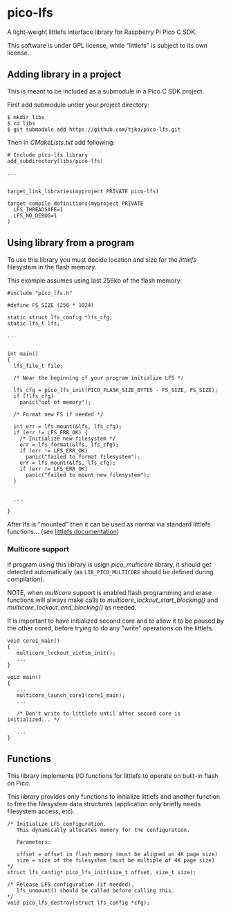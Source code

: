 # pico-lfs
A light-weight littlefs interface library for Raspberry Pi Pico C SDK.


This software is under GPL license, while "littlefs" is subject to its own license.


## Adding library in a project

This is meant to be included as a submodule in a Pico C SDK project.

First add submodule under your project directory:
```
$ mkdir libs
$ cd libs
$ git submodule add https://github.com/tjko/pico-lfs.git
```


Then in _CMakeLists.txt_ add following:
```
# Include pico-lfs library
add_subdirectory(libs/pico-lfs)

...


target_link_libraries(myproject PRIVATE pico-lfs)

target_compile_definitions(myproject PRIVATE
  LFS_THREADSAFE=1
  LFS_NO_DEBUG=1
)

```


## Using library from a program

To use this library you must decide location and size for the _littlefs_ filesystem in the flash memory.

This example assumes using last 256kb of the flash memory:
```
#include "pico_lfs.h"

#define FS_SIZE (256 * 1024)

static struct lfs_config *lfs_cfg;
static lfs_t lfs;

...


int main()
{
  lfs_file_t file;

  /* Near the beginning of your program initialize LFS */

  lfs_cfg = pico_lfs_init(PICO_FLASH_SIZE_BYTES - FS_SIZE, FS_SIZE);
  if (!lfs_cfg)
    panic("out of memory");

  /* Format new FS if needed */

  int err = lfs_mount(&lfs, lfs_cfg);
  if (err != LFS_ERR_OK) {
    /* Initialize new filesystem */
    err = lfs_format(&lfs, lfs_cfg);
    if (err != LFS_ERR_OK)
      panic("failed to format filesystem");
    err = lfs_mount(&lfs, lfs_cfg);
    if (err != LFS_ERR_OK)
      panic("failed to mount new filesystem");
  }


  ...

}
```

After lfs is "mounted" then it can be used as normal via standard littlefs functions...
(see [littlefs documentation](https://github.com/littlefs-project/littlefs))



### Multicore support

If program using this library is usign _pico_multicore_ library, it should get detected automatically
(as ```LIB_PICO_MULTICORE``` should be defined during compilation).

NOTE, when _multicore_ support is enabled flash programming and erase functions will always
make calls to _multicore_lockout_start_blocking()_ and _multicore_lockout_end_blocking()_ as needed.

It is important to have initialized second core and to allow it to be paused by the other cored,
before trying to do any "write" operations on the littlefs.

```
void core1_main()
{
   multicore_lockout_victim_init();
   ...
}

void main()
{
   ...
   multicore_launch_core1(core1_main);
   ...

   /* Don't write to littlefs until after second core is initialized... */

   ...
}
```

## Functions

This library implements I/O functions for littlefs to operate on built-in flash on Pico.

This library provides only functions to initialize littlefs and another function to free the filesystem
data structures (application only briefly needs filesystem access, etc).


```
/* Initialize LFS configuration.
   This dynamically allocates memory for the configuration.

   Parameters:

   offset = offset in flash memory (must be aligned on 4K page size)
   size = size of the filesystem (must be multiple of 4K page size)
*/
struct lfs_config* pico_lfs_init(size_t offset, size_t size);

/* Release LFS configuration (if needed).
   lfs_unmount() should be called before calling this.
*/
void pico_lfs_destroy(struct lfs_config *cfg);
```

